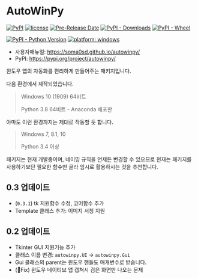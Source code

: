 # AutoWinPy
[![PyPI](https://img.shields.io/pypi/v/autowinpy)](#)
[![license](https://img.shields.io/github/license/soma0sd/autowinpy)](#)
[![Pre-Release Date](https://img.shields.io/github/release-date-pre/soma0sd/autowinpy)](#)
[![PyPI - Downloads](https://img.shields.io/pypi/dm/autowinpy)](#)
[![PyPI - Wheel](https://img.shields.io/pypi/wheel/autowinpy)](#)


[![PyPI - Python Version](https://img.shields.io/pypi/pyversions/autowinpy)](#)
[![platform: windows](https://img.shields.io/badge/windows-10%20%7C%208.1%20%7C%207-3399ee)](#)

* 사용자매뉴얼: https://soma0sd.github.io/autowinpy/
* PyPI: https://pypi.org/project/autowinpy/

윈도우 앱의 자동화를 편리하게 만들어주는 패키지입니다.

다음 환경에서 제작되었습니다.

> Windows 10 (1909) 64비트
>
> Python 3.8 64비트 - Anaconda 배포판

아마도 이런 환경까지는 제대로 작동할 듯 합니다.

> Windows 7, 8.1, 10
>
> Python 3.4 이상

패키지는 현재 개발중이며, 네이밍 규칙을 언제든 변경할 수 있으므로
현재는 패키지를 사용하기보단 필요한 함수만 골라 임시로 활용하시는
것을 추천합니다.

## 0.3 업데이트

* (`0.3.1`) tk 지원함수 수정, 코어함수 추가 
* Template 클래스 추가: 이미지 서칭 지원

## 0.2 업데이트

* Tkinter GUI 지원기능 추가
* 클래스 이름 변경: `autowinpy.UI` -> `autowinpy.Gui`
* Gui 클래스의 parent는 윈도우 핸들도 매개변수로 받습니다.
* (:hammer:Fix) 윈도우 네이티브 앱 캡쳐시 검은 화면만 나오는 문제
